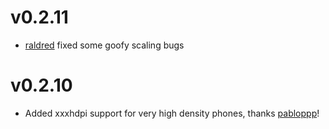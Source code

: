 # v0.2.11

- [raldred](https://github.com/raldred) fixed some goofy scaling bugs

# v0.2.10

- Added xxxhdpi support for very high density phones, thanks [pabloppp](https://github.com/pabloppp)!
